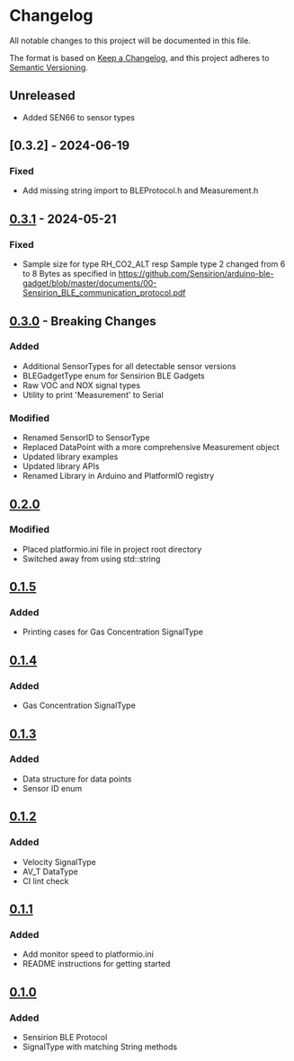 # Changelog

All notable changes to this project will be documented in this file.

The format is based on [Keep a Changelog](https://keepachangelog.com/en/1.0.0/),
and this project adheres to [Semantic Versioning](https://semver.org/spec/v2.0.0.html).

## Unreleased
- Added SEN66 to sensor types

## [0.3.2] - 2024-06-19

### Fixed
- Add missing string import to BLEProtocol.h and Measurement.h

## [0.3.1] - 2024-05-21

### Fixed
- Sample size for type RH_CO2_ALT resp Sample type 2 changed from 6 to 8 Bytes as specified in 
  https://github.com/Sensirion/arduino-ble-gadget/blob/master/documents/00-Sensirion_BLE_communication_protocol.pdf

## [0.3.0] - Breaking Changes

### Added

-   Additional SensorTypes for all detectable sensor versions
-   BLEGadgetType enum for Sensirion BLE Gadgets
-   Raw VOC and NOX signal types
-   Utility to print 'Measurement' to Serial

### Modified

-   Renamed SensorID to SensorType
-   Replaced DataPoint with a more comprehensive Measurement object
-   Updated library examples
-   Updated library APIs
-   Renamed Library in Arduino and PlatformIO registry

## [0.2.0]

### Modified

-   Placed platformio.ini file in project root directory
-   Switched away from using std::string

## [0.1.5]

### Added

-   Printing cases for Gas Concentration SignalType

## [0.1.4]

### Added

-   Gas Concentration SignalType

## [0.1.3]

### Added

-   Data structure for data points
-   Sensor ID enum

## [0.1.2]

### Added

-   Velocity SignalType
-   AV_T DataType
-   CI lint check

## [0.1.1]

### Added

-   Add monitor speed to platformio.ini
-   README instructions for getting started

## [0.1.0]

### Added

-   Sensirion BLE Protocol
-   SignalType with matching String methods


[Unreleased]: https://github.com/sensirion/arduino-upt-core/compare/v0.3.1...HEAD
[0.3.1]: https://github.com/sensirion/arduino-upt-core/compare/v0.3.0...v0.3.1
[0.3.0]: https://github.com/sensirion/arduino-upt-core/compare/v0.2.0...v0.3.0
[0.2.0]: https://github.com/sensirion/arduino-upt-core/compare/v0.1.5...v0.2.0
[0.1.5]: https://github.com/sensirion/arduino-upt-core/compare/v0.1.4...v0.1.5
[0.1.4]: https://github.com/sensirion/arduino-upt-core/compare/v0.1.3...v0.1.4
[0.1.3]: https://github.com/sensirion/arduino-upt-core/compare/v0.1.2...v0.1.3
[0.1.2]: https://github.com/sensirion/arduino-upt-core/compare/v0.1.1...v0.1.2
[0.1.1]: https://github.com/sensirion/arduino-upt-core/compare/v0.1.0...v0.1.1
[0.1.0]: https://github.com/sensirion/arduino-upt-core/releases/tag/v0.1.0
